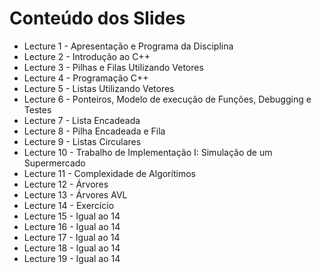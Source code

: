 # Conteúdo dos Slides

- Lecture 1 - Apresentação e Programa da Disciplina
- Lecture 2 - Introdução ao C++
- Lecture 3 - Pilhas e Filas Utilizando Vetores
- Lecture 4 - Programação C++
- Lecture 5 - Listas Utilizando Vetores
- Lecture 6 - Ponteiros, Modelo de execução de Funções, Debugging e Testes
- Lecture 7 - Lista Encadeada
- Lecture 8 - Pilha Encadeada e Fila
- Lecture 9 - Listas Circulares
- Lecture 10 - Trabalho de Implementação I: Simulação de um Supermercado
- Lecture 11 - Complexidade de Algorítimos
- Lecture 12 - Árvores
- Lecture 13 - Árvores AVL
- Lecture 14 - Exercício
- Lecture 15 - Igual ao 14
- Lecture 16 - Igual ao 14
- Lecture 17 - Igual ao 14
- Lecture 18 - Igual ao 14
- Lecture 19 - Igual ao 14
